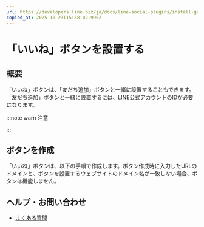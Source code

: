 ```yaml
---
url: https://developers.line.biz/ja/docs/line-social-plugins/install-guide/using-like-buttons/
copied_at: 2025-10-23T15:58:02.996Z
---
```

# 「いいね」ボタンを設置する

## 概要

「いいね」ボタンは、「友だち追加」ボタンと一緒に設置することもできます。「友だち追加」ボタンと一緒に設置するには、LINE公式アカウントのIDが必要になります。

:::note warn
注意

:::

## ボタンを作成

「いいね」ボタンは、以下の手順で作成します。ボタン作成時に入力したURLのドメインと、ボタンを設置するウェブサイトのドメイン名が一致しない場合、ボタンは機能しません。

## ヘルプ・お問い合わせ

*   [よくある質問](https://developers.line.biz/ja/faq/tags/sp-like/)